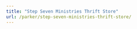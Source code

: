 ```yaml
---
title: "Step Seven Ministries Thrift Store"
url: /parker/step-seven-ministries-thrift-store/
---
```

